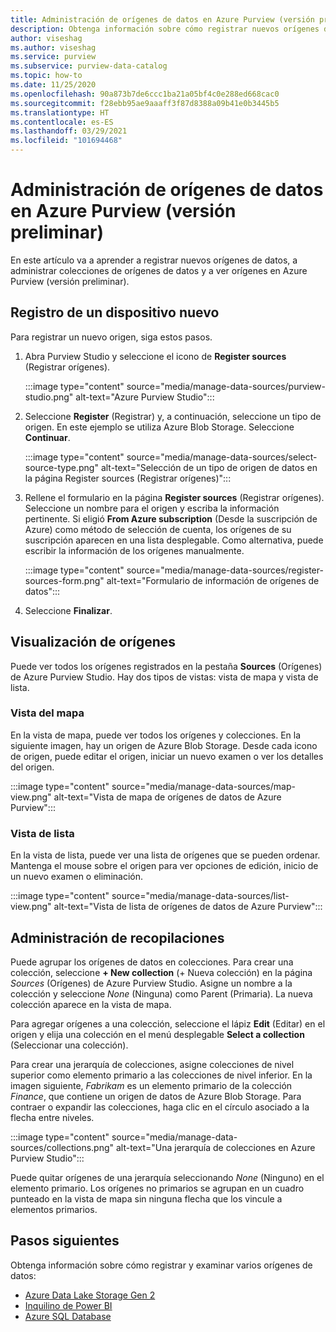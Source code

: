 ```yaml
---
title: Administración de orígenes de datos en Azure Purview (versión preliminar)
description: Obtenga información sobre cómo registrar nuevos orígenes de datos, administrar colecciones de orígenes de datos y ver orígenes en Azure Purview (versión preliminar).
author: viseshag
ms.author: viseshag
ms.service: purview
ms.subservice: purview-data-catalog
ms.topic: how-to
ms.date: 11/25/2020
ms.openlocfilehash: 90a873b7de6ccc1ba21a05bf4c0e288ed668cac0
ms.sourcegitcommit: f28ebb95ae9aaaff3f87d8388a09b41e0b3445b5
ms.translationtype: HT
ms.contentlocale: es-ES
ms.lasthandoff: 03/29/2021
ms.locfileid: "101694468"
---
```

# <a name="manage-data-sources-in-azure-purview-preview"></a>Administración de orígenes de datos en Azure Purview (versión preliminar)

En este artículo va a aprender a registrar nuevos orígenes de datos, a administrar colecciones de orígenes de datos y a ver orígenes en Azure Purview (versión preliminar).

## <a name="register-a-new-source"></a>Registro de un dispositivo nuevo

Para registrar un nuevo origen, siga estos pasos.

1. Abra Purview Studio y seleccione el icono de **Register sources** (Registrar orígenes).

   :::image type="content" source="media/manage-data-sources/purview-studio.png" alt-text="Azure Purview Studio":::

1. Seleccione **Register** (Registrar) y, a continuación, seleccione un tipo de origen. En este ejemplo se utiliza Azure Blob Storage. Seleccione **Continuar**.

   :::image type="content" source="media/manage-data-sources/select-source-type.png" alt-text="Selección de un tipo de origen de datos en la página Register sources (Registrar orígenes)":::

1. Rellene el formulario en la página **Register sources** (Registrar orígenes). Seleccione un nombre para el origen y escriba la información pertinente. Si eligió **From Azure subscription** (Desde la suscripción de Azure) como método de selección de cuenta, los orígenes de su suscripción aparecen en una lista desplegable. Como alternativa, puede escribir la información de los orígenes manualmente.

   :::image type="content" source="media/manage-data-sources/register-sources-form.png" alt-text="Formulario de información de orígenes de datos":::

1. Seleccione **Finalizar**.

## <a name="view-sources"></a>Visualización de orígenes

Puede ver todos los orígenes registrados en la pestaña **Sources** (Orígenes) de Azure Purview Studio. Hay dos tipos de vistas: vista de mapa y vista de lista.

### <a name="map-view"></a>Vista del mapa

En la vista de mapa, puede ver todos los orígenes y colecciones. En la siguiente imagen, hay un origen de Azure Blob Storage. Desde cada icono de origen, puede editar el origen, iniciar un nuevo examen o ver los detalles del origen.

:::image type="content" source="media/manage-data-sources/map-view.png" alt-text="Vista de mapa de orígenes de datos de Azure Purview":::

### <a name="list-view"></a>Vista de lista

En la vista de lista, puede ver una lista de orígenes que se pueden ordenar. Mantenga el mouse sobre el origen para ver opciones de edición, inicio de un nuevo examen o eliminación.

:::image type="content" source="media/manage-data-sources/list-view.png" alt-text="Vista de lista de orígenes de datos de Azure Purview":::

## <a name="manage-collections"></a>Administración de recopilaciones

Puede agrupar los orígenes de datos en colecciones. Para crear una colección, seleccione **+ New collection** (+ Nueva colección) en la página *Sources* (Orígenes) de Azure Purview Studio. Asigne un nombre a la colección y seleccione *None* (Ninguna) como Parent (Primaria). La nueva colección aparece en la vista de mapa.

Para agregar orígenes a una colección, seleccione el lápiz **Edit** (Editar) en el origen y elija una colección en el menú desplegable **Select a collection** (Seleccionar una colección).

Para crear una jerarquía de colecciones, asigne colecciones de nivel superior como elemento primario a las colecciones de nivel inferior. En la imagen siguiente, *Fabrikam* es un elemento primario de la colección *Finance*, que contiene un origen de datos de Azure Blob Storage. Para contraer o expandir las colecciones, haga clic en el círculo asociado a la flecha entre niveles.

:::image type="content" source="media/manage-data-sources/collections.png" alt-text="Una jerarquía de colecciones en Azure Purview Studio":::

Puede quitar orígenes de una jerarquía seleccionando *None* (Ninguno) en el elemento primario. Los orígenes no primarios se agrupan en un cuadro punteado en la vista de mapa sin ninguna flecha que los vincule a elementos primarios.

## <a name="next-steps"></a>Pasos siguientes

Obtenga información sobre cómo registrar y examinar varios orígenes de datos:

* [Azure Data Lake Storage Gen 2](register-scan-adls-gen2.md)
* [Inquilino de Power BI](register-scan-power-bi-tenant.md)
* [Azure SQL Database](register-scan-azure-sql-database.md)
